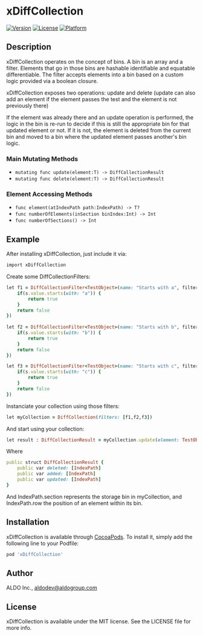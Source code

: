 # xDiffCollection

[![Version](https://img.shields.io/cocoapods/v/SwiftyCollection.svg?style=flat)](https://cocoapods.org/pods/xDiffCollection)
[![License](https://img.shields.io/cocoapods/l/SwiftyCollection.svg?style=flat)](https://cocoapods.org/pods/xDiffCollection)
[![Platform](https://img.shields.io/cocoapods/p/SwiftyCollection.svg?style=flat)](https://cocoapods.org/pods/xDiffCollection)

## Description
xDiffCollection operates on the concept of bins. A bin is an array and a filter. 
Elements that go in those bins are hashable identifiable and equatable differentiable.
The filter accepts elements into a bin based on a custom logic provided via a boolean closure.

xDiffCollection exposes two operations: update and delete (update can also add an element if the element passes the test and 
the element is not previously there)

If the element was already there and an update operation is performed, the logic in the bin is re-run to decide if this is 
still the appropriate bin for that updated element or not. If it is not, the element is deleted from the current bin and moved
to a bin where the updated element passes another's bin logic.

### Main Mutating Methods 
- `mutating func update(element:T) -> DiffCollectionResult`
- `mutating func delete(element:T) -> DiffCollectionResult`

### Element Accessing Methods
- `func element(atIndexPath path:IndexPath) -> T?`
- `func numberOfElements(inSection binIndex:Int) -> Int`
- `func numberOfSections() -> Int`

## Example
After installing xDiffCollection, just include it via:
```ruby
import xDiffCollection
```
Create some DiffCollectionFilters:
```ruby
let f1 = DiffCollectionFilter<TestObject>(name: "Starts with a", filter:{ s in
    if(s.value.starts(with: "a")) {
        return true
    }
    return false
})
        
let f2 = DiffCollectionFilter<TestObject>(name: "Starts with b", filter:{ s in
    if(s.value.starts(with: "b")) {
        return true
    }
    return false
})

let f3 = DiffCollectionFilter<TestObject>(name: "Starts with c", filter:{ s in
    if(s.value.starts(with: "c")) {
        return true
    }
    return false
})
```
Instanciate your collection using those filters:
```ruby
let myCollection = DiffCollection(filters: [f1,f2,f3])
```
And start using your collection:

```ruby
let result : DiffCollectionResult = myCollection.update(element: TestObject())
```
Where

```ruby
public struct DiffCollectionResult {
    public var deleted: [IndexPath]
    public var added: [IndexPath]
    public var updated: [IndexPath]
}
```
And IndexPath.section represents the storage bin in myCollection,
and IndexPath.row the position of an element within its bin. 

## Installation

xDiffCollection is available through [CocoaPods](https://cocoapods.org). To install
it, simply add the following line to your Podfile:

```ruby
pod 'xDiffCollection'
```

## Author

ALDO Inc., aldodev@aldogroup.com

## License

xDiffCollection is available under the MIT license. See the LICENSE file for more info.
